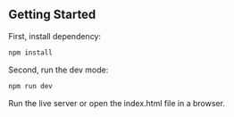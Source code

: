 ## Getting Started

First, install dependency:

```bash
npm install
```

Second, run the dev mode:

```bash
npm run dev
```

Run the live server or open the index.html file in a browser.
